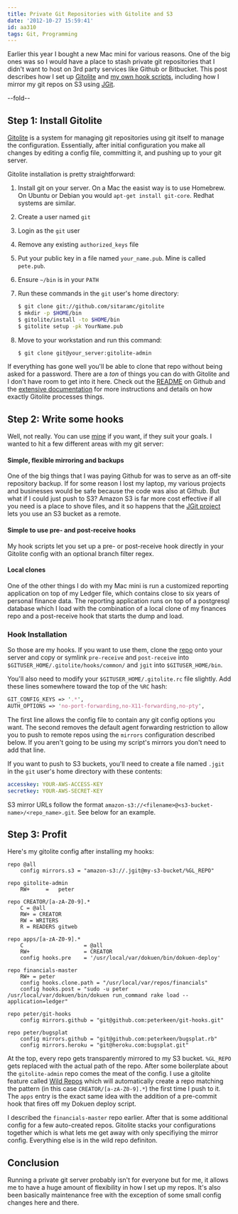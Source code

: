 ```yaml
---
title: Private Git Repositories with Gitolite and S3
date: '2012-10-27 15:59:41'
id: aa310
tags: Git, Programming
---
```


Earlier this year I bought a new Mac mini for various reasons. One of the big ones was so I would
have a place to stash private git repositories that I didn't want to host on 3rd party services
like Github or Bitbucket. This post describes how I set up [Gitolite][gitolite] and [my own hook scripts][git-hooks],
including how I mirror my git repos on S3 using [JGit][jgit].

[gitolite]: https://github.com/sitaramc/gitolite
[jgit]: http://eclipse.org/jgit/
[git-hooks]: https://github.com/peterkeen/git-hooks

--fold--

## Step 1: Install Gitolite

[Gitolite][gitolite] is a system for managing git repositories using git itself to manage the configuration.
Essentially, after initial configuration you make all changes by editing a config file, committing
it, and pushing up to your git server.

Gitolite installation is pretty straightforward:

1. Install git on your server. On a Mac the easist way is to use Homebrew. On Ubuntu or Debian
   you would `apt-get install git-core`. Redhat systems are similar.
1. Create a user named `git`
2. Login as the `git` user
3. Remove any existing `authorized_keys` file
4. Put your public key in a file named `your_name.pub`. Mine is called `pete.pub`.
5. Ensure `~/bin` is in your `PATH`
5. Run these commands in the `git` user's home directory:

     ```bash
     $ git clone git://github.com/sitaramc/gitolite
     $ mkdir -p $HOME/bin
     $ gitolite/install -to $HOME/bin
     $ gitolite setup -pk YourName.pub
     ```

6. Move to your workstation and run this command:

     ```bash
     $ git clone git@your_server:gitolite-admin
     ```
     
If everything has gone well you'll be able to clone that repo without being asked for a password.
There are a *ton* of things you can do with Gitolite and I don't have room to get into it here. Check
out the [README][gitolite-readme] on Github and the [extensive documentation][gitolite-docs] for more
instructions and details on how exactly Gitolite processes things.

## Step 2: Write some hooks

Well, not really. You can use [mine][git-hooks] if you want, if they suit your goals. I wanted to
hit a few different areas with my git server:

#### Simple, flexible mirroring and backups

One of the big things that I was paying Github for was to serve as an off-site repository backup.
If for some reason I lost my laptop, my various projects and businesses would be safe because the
code was also at Github. But what if I could just push to S3? Amazon S3 is far more cost effective
if all you need is a place to shove files, and it so happens that the [JGit project][jgit] lets you use
an S3 bucket as a remote.

#### Simple to use pre- and post-receive hooks

My hook scripts let you set up a pre- or post-receive hook directly in your Gitolite config with
an optional branch filter regex.

#### Local clones

One of the other things I do with my Mac mini is run a customized reporting application on top of
my Ledger file, which contains close to six years of personal finance data. The reporting application
runs on top of a postgresql database which I load with the combination of a local clone
of my finances repo and a post-receive hook that starts the dump and load.

### Hook Installation

So those are my hooks. If you want to use them, clone the [repo][git-hooks] onto your server and copy or symlink
`pre-receive` and `post-receive` into `$GITUSER_HOME/.gitolite/hooks/common/` and `jgit` into
`$GITUSER_HOME/bin`.

You'll also need to modify your `$GITUSER_HOME/.gitolite.rc` file slightly. Add these lines somewhere
toward the top of the `%RC` hash:

```perl
GIT_CONFIG_KEYS => '.*',
AUTH_OPTIONS => 'no-port-forwarding,no-X11-forwarding,no-pty',
```

The first line allows the config file to contain any git config options you want. The second removes
the default agent forwarding restriction to allow you to push to remote repos using the `mirrors` configuration described below. If you aren't going to be using my script's mirrors you don't need to add that line.

If you want to push to S3 buckets, you'll need to create a file named `.jgit` in the `git` user's
home directory with these contents:

```yaml
accesskey: YOUR-AWS-ACCESS-KEY
secretkey: YOUR-AWS-SECRET-KEY
```

S3 mirror URLs follow the format `amazon-s3://<filename>@<s3-bucket-name>/<repo_name>.git`. See below
for an example.

## Step 3: Profit

Here's my gitolite config after installing my hooks:

```text
repo @all
    config mirrors.s3 = "amazon-s3://.jgit@my-s3-bucket/%GL_REPO"

repo gitolite-admin
    RW+     =   peter

repo CREATOR/[a-zA-Z0-9].*
    C = @all
    RW+ = CREATOR
    RW = WRITERS
    R = READERS gitweb

repo apps/[a-zA-Z0-9].*
    C                   = @all
    RW+                 = CREATOR
    config hooks.pre    = '/usr/local/var/dokuen/bin/dokuen-deploy'

repo financials-master
    RW+ = peter
    config hooks.clone.path = "/usr/local/var/repos/financials"
    config hooks.post = "sudo -u peter /usr/local/var/dokuen/bin/dokuen run_command rake load --application=ledger"

repo peter/git-hooks
    config mirrors.github = "git@github.com:peterkeen/git-hooks.git"

repo peter/bugsplat
    config mirrors.github = "git@github.com:peterkeen/bugsplat.rb"
    config mirrors.heroku = "git@heroku.com:bugsplat.git"
```

At the top, every repo gets transparently mirrored to my S3 bucket. `%GL_REPO` gets
replaced with the actual path of the repo. After some boilerplate about the `gitolite-admin`
repo comes the meat of the config. I use a gitolite feature called [Wild Repos][gitolite-wild-repos] which will
automatically create a repo matching the pattern (in this case `CREATOR/[a-zA-Z0-9].*`) the
first time I push to it. The `apps` entry is the exact same idea with the addition of a
pre-commit hook that fires off my Dokuen deploy script.

I described the `financials-master` repo earlier. After that is some additional config
for a few auto-created repos. Gitolite stacks your configurations together which is what
lets me get away with only specifiying the mirror config. Everything else is in the
wild repo definiton.

## Conclusion

Running a private git server probably isn't for everyone but for me, it allows me to have
a huge amount of flexibility in how I set up my repos. It's also been basically maintenance
free with the exception of some small config changes here and there.

[gitolite-wiki]: https://github.com/sitaramc/gitolite/wiki
[gitolite-wild-repos]: http://sitaramc.github.com/gitolite/wild.html
[gitolite-docs]: http://sitaramc.github.com/gitolite/master-toc.html
[gitolite-readme]: https://github.com/sitaramc/gitolite#readme

